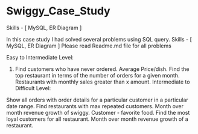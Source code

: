 # Swiggy_Case_Study
Skills - [ MySQL, ER Diagram ] 

In this case study I had solved several problems using SQL query. Skills - [ MySQL, ER Diagram ] Please read Readme.md file for all problems

Easy to Intermediate Level:

1. Find customers who have never ordered.
Average Price/dish.
Find the top restaurant in terms of the number of orders for a given month.
Restaurants with monthly sales greater than x amount.
Intermediate to Difficult Level:

Show all orders with order details for a particular customer in a particular date range.
Find restaurants with max repeated customers.
Month over month revenue growth of swiggy.
Customer - favorite food.
Find the most loyal customers for all restaurant.
Month over month revenue growth of a restaurant.
